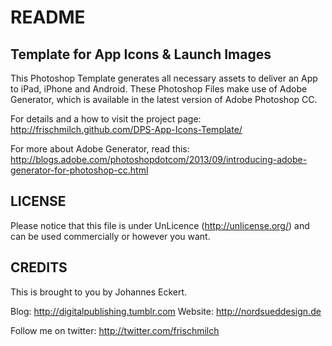 # README

## Template for App Icons & Launch Images

This Photoshop Template generates all necessary assets to deliver an App to iPad, iPhone and Android. These Photoshop Files make use of Adobe Generator, which is available in the latest version of Adobe 
Photoshop CC.

For details and a how to visit the project page: http://frischmilch.github.com/DPS-App-Icons-Template/

For more about Adobe Generator, read this: http://blogs.adobe.com/photoshopdotcom/2013/09/introducing-adobe-generator-for-photoshop-cc.html


## LICENSE

Please notice that this file is under UnLicence (http://unlicense.org/) and can be used commercially or however you want.


## CREDITS

This is brought to you by Johannes Eckert.

Blog: http://digitalpublishing.tumblr.com
Website: http://nordsueddesign.de

Follow me on twitter: http://twitter.com/frischmilch
